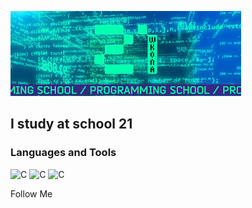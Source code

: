 [![Header](https://github.com/krl4k/krl4k/blob/main/assets/21.jpeg)](https://github.com/krl4k)

## I study at school 21

### Languages and Tools

![C](https://img.shields.io/badge/-073a87??style=flat-square&logo=c)
![C](https://img.shields.io/badge/-Docker-0C1117??style=flat-square&logo=docker)
![C](https://img.shields.io/badge/-SQL-0C1117??style=flat-square&logo=mysql)

Follow Me 